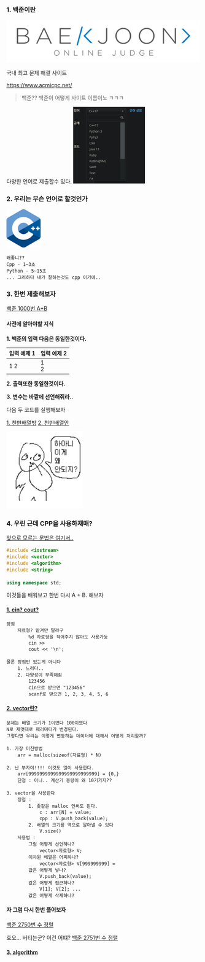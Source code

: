 ### 1. 백준이란
![](2022-01-24-01-29-19.png)

국내 최고 문제 해결 사이트

https://www.acmicpc.net/

> 백준?? 백준이 어떻게 사이트 이름이노 ㅋㅋㅋ


다양한 언어로 제출할수 있다.
<img src="2022-01-24-01-37-54.png" height = 200px>

### 2. 우리는 무슨 언어로 할것인가

<img src="cppicon.png" height = 100px>

```
왜좋냐??
Cpp - 1~3초
Python - 5~15초
... 그러하다 내가 잘하는것도 cpp 이기에..
```

### 3. 한번 제출해보자

[백준 1000번 A+B ](https://www.acmicpc.net/problem/1000)

#### 사전에 알아야할 지식

**1. 백준의 입력 다음은 동일한것이다.**

| 입력 예제 1 | 입력 예제 2 |
| :---------- | :---------- |
| 1 2         | 1<br>2      |

**2. 출력또한 동일한것이다.**

**3. 변수는 바깥에 선언해줘라..**

다음 두 코드를 실행해보자

[1. 천만배열밖](./2_백준의규칙/천만배열밖.cpp)
[2. 천만배열안](./2_백준의규칙/천만배열안.cpp)

<img src="2022-01-24-04-54-11.png" height=200px>



### 4. 우린 근데 CPP을 사용하쟤매?
[앞으로 모르는 문법은 여기서..](https://www.cplusplus.com/reference/)
```cpp
#include <iostream>
#include <vector>
#include <algorithm>
#include <string>

using namespace std;
```
이것들을 배워보고 한번 다시 A + B. 해보자

#### [1. cin? cout?](https://blockdmask.tistory.com/475)
```
장점 
    자료형? 맡겨만 달라구
        %d 자료형을 적어주지 않아도 사용가능
        cin >>
        cout << '\n';

물론 장점만 있는게 아니다
    1. 느리다..
    2. 다양성이 부족해짐 
        123456
        cin으로 받으면 "123456"
        scanf로 받으면 1, 2, 3, 4, 5, 6 
```

#### [2. vector란?](https://blockdmask.tistory.com/70)

```
문제는 배열 크기가 1이였다 100이였다 
N로 제멋대로 패러미터가 변경된다.
그렇다면 우리는 이렇게 변동하는 데이터에 대해서 어떻게 처리할까?

1. 가장 미친방법
    arr = malloc(sizeof(자료형) * N)

2. 난 부자야!!!! 이것도 많이 사용한다.
    arr[9999999999999999999999999] = {0,}
    단점 : 아니.. 계산기 용량이 왜 10기가지??

3. vector을 사용한다
    장점 : 
        1. 좆같은 malloc 안써도 된다.
            c : arr[N] = value;
            cpp : V.push_back(value);
        2. 배열의 크기를 역으로 알아낼 수 있다
            V.size()
    사용법 : 
        그럼 어떻게 선언하나?
            vector<자료형> V;
        이차원 배열은 어찌하나?
            vector<자료형> V[999999999] =
        값은 어떻게 넣나?
            V.push_back(value);
        값은 어떻게 접근하나?
            V[1]; V[2]; ...
        값은 어떻게 삭제하나?
```

#### 자 그럼 다시 한번 풀어보자

[백준 2750번 수 정렬](https://www.acmicpc.net/problem/2750)

호오... 버티는군? 이건 어떄?
[백준 2751번 수 정렬](https://www.acmicpc.net/problem/2751)

#### [3. algorithm](./2_백준의규칙/알고리즘헤더.html)

